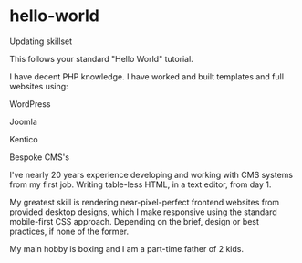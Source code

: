 # hello-world

Updating skillset

This follows your standard "Hello World" tutorial.

I have decent PHP knowledge. I have worked and built templates and full websites using:

WordPress

Joomla

Kentico

Bespoke CMS's

I've nearly 20 years experience developing and working with CMS systems from my first job.  Writing table-less HTML, in a text editor, from day 1.

My greatest skill is rendering near-pixel-perfect frontend websites from provided desktop designs, which I make responsive using the standard mobile-first CSS approach.  Depending on the brief, design or best practices, if none of the former.

My main hobby is boxing and I am a part-time father of 2 kids.
